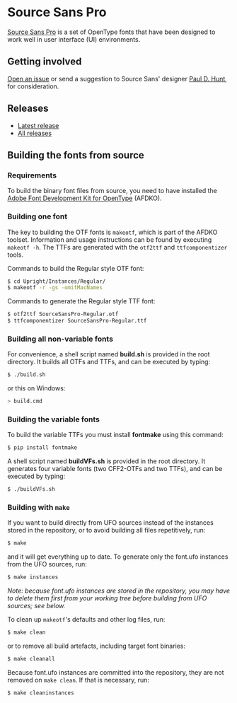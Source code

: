 # Source Sans Pro

[Source Sans Pro](http://adobe-fonts.github.io/source-sans/)
is a set of OpenType fonts that have been designed to work well
in user interface (UI) environments.

## Getting involved

[Open an issue](https://github.com/adobe-fonts/source-sans/issues) or send a suggestion to Source Sans' designer [Paul D. Hunt](mailto:opensourcefonts@adobe.com?subject=[GitHub]%20Source%20Sans%20Pro), for consideration.

## Releases

* [Latest release](../../releases/latest)
* [All releases](../../releases)

## Building the fonts from source

### Requirements

To build the binary font files from source, you need to have installed the
[Adobe Font Development Kit for OpenType](https://github.com/adobe-type-tools/afdko/) (AFDKO).

### Building one font

The key to building the OTF fonts is `makeotf`, which is part of the AFDKO toolset.
Information and usage instructions can be found by executing `makeotf -h`. The TTFs
are generated with the `otf2ttf` and `ttfcomponentizer` tools.

Commands to build the Regular style OTF font:

```sh
$ cd Upright/Instances/Regular/
$ makeotf -r -gs -omitMacNames
```

Commands to generate the Regular style TTF font:

```sh
$ otf2ttf SourceSansPro-Regular.otf
$ ttfcomponentizer SourceSansPro-Regular.ttf
```

### Building all non-variable fonts

For convenience, a shell script named **build.sh** is provided in the root directory.
It builds all OTFs and TTFs, and can be executed by typing:

```sh
$ ./build.sh
```

or this on Windows:

```sh
> build.cmd
```

### Building the variable fonts

To build the variable TTFs you must install **fontmake** using this command:

```sh
$ pip install fontmake
```

A shell script named **buildVFs.sh** is provided in the root directory.
It generates four variable fonts (two CFF2-OTFs and two TTFs), and can be executed by typing:

```sh
$ ./buildVFs.sh
```

### Building with `make`

If you want to build directly from UFO sources instead of the instances stored in
the repository, or to avoid building all files repetitively, run:

```sh
$ make
```

and it will get everything up to date. To generate only the font.ufo instances
from the UFO sources, run:

```sh
$ make instances
```

_Note: because font.ufo instances are stored in the repository, you may have to
delete them first from your working tree before building from UFO sources; see
below._

To clean up `makeotf`'s defaults and other log files, run:

```sh
$ make clean
```

or to remove all build artefacts, including target font binaries:

```sh
$ make cleanall
```

Because font.ufo instances are committed into the repository, they are not
removed on `make clean`. If that is necessary, run:

```sh
$ make cleaninstances
```
